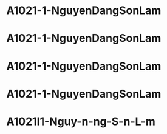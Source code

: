 # A1021-1-NguyenDangSonLam
# A1021-1-NguyenDangSonLam
# A1021-1-NguyenDangSonLam
# A1021-1-NguyenDangSonLam
# A1021I1-Nguy-n-ng-S-n-L-m
